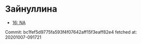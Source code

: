 # Зайнуллина
- [16: NA](16.md)

Commit: bc1fef5d9775fa593f4f07642aff15f3eaff82e4
 fetched at: 20201007-091721
